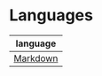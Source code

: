 # Languages
|language|
|:---:|
|[Markdown](https://github.com/Tohru-246ra/Languages/tree/main/MarkDown)|
